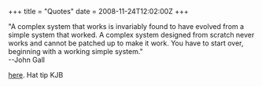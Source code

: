 +++
title = "Quotes"
date = 2008-11-24T12:02:00Z
+++

"A complex system that works is invariably found to have evolved from a simple system that worked. A complex system designed from scratch never works and cannot be patched up to make it work. You have to start over, beginning with a working simple system."  
--John Gall


[here](http://www.37signals.com/svn/posts/1414-a-complex-system-that-works-is-invariably). Hat tip KJB
